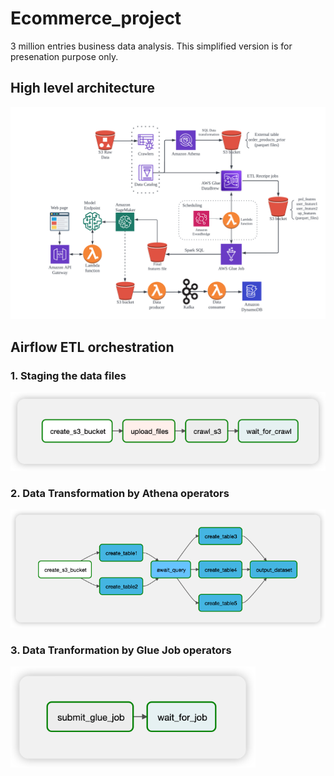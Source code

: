 # Ecommerce_project
3 million entries business data analysis. 
This simplified version is for presenation purpose only.
## **High level architecture**
![](assets/images/Architecture.png)
## **Airflow ETL orchestration**
### 1. Staging the data files
![](assets/images/Picture%201.png)
### 2. Data Transformation by Athena operators
![](assets/images/Picture%203.png)
### 3. Data Tranformation by Glue Job operators
![](assets/images/Picture%202.png)